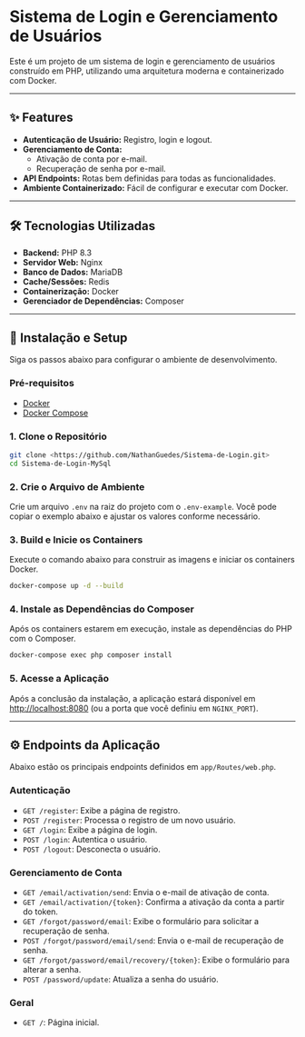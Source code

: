# Sistema de Login e Gerenciamento de Usuários

Este é um projeto de um sistema de login e gerenciamento de usuários construído em PHP, utilizando uma arquitetura moderna e containerizado com Docker.

---

## ✨ Features

- **Autenticação de Usuário:** Registro, login e logout.
- **Gerenciamento de Conta:**
  - Ativação de conta por e-mail.
  - Recuperação de senha por e-mail.
- **API Endpoints:** Rotas bem definidas para todas as funcionalidades.
- **Ambiente Containerizado:** Fácil de configurar e executar com Docker.

---

## 🛠️ Tecnologias Utilizadas

- **Backend:** PHP 8.3
- **Servidor Web:** Nginx
- **Banco de Dados:** MariaDB
- **Cache/Sessões:** Redis
- **Containerização:** Docker
- **Gerenciador de Dependências:** Composer

---

## 🚀 Instalação e Setup

Siga os passos abaixo para configurar o ambiente de desenvolvimento.

### Pré-requisitos

- [Docker](https://www.docker.com/get-started)
- [Docker Compose](https://docs.docker.com/compose/install/)

### 1. Clone o Repositório

```bash
git clone <https://github.com/NathanGuedes/Sistema-de-Login.git>
cd Sistema-de-Login-MySql
```

### 2. Crie o Arquivo de Ambiente

Crie um arquivo `.env` na raiz do projeto com o `.env-example`. Você pode copiar o exemplo abaixo e ajustar os valores conforme necessário.

### 3. Build e Inicie os Containers

Execute o comando abaixo para construir as imagens e iniciar os containers Docker.

```bash
docker-compose up -d --build
```

### 4. Instale as Dependências do Composer

Após os containers estarem em execução, instale as dependências do PHP com o Composer.

```bash
docker-compose exec php composer install
```

### 5. Acesse a Aplicação

Após a conclusão da instalação, a aplicação estará disponível em [http://localhost:8080](http://localhost:8080) (ou a porta que você definiu em `NGINX_PORT`).

---

## ⚙️ Endpoints da Aplicação

Abaixo estão os principais endpoints definidos em `app/Routes/web.php`.

### Autenticação
- `GET /register`: Exibe a página de registro.
- `POST /register`: Processa o registro de um novo usuário.
- `GET /login`: Exibe a página de login.
- `POST /login`: Autentica o usuário.
- `POST /logout`: Desconecta o usuário.

### Gerenciamento de Conta
- `GET /email/activation/send`: Envia o e-mail de ativação de conta.
- `GET /email/activation/{token}`: Confirma a ativação da conta a partir do token.
- `GET /forgot/password/email`: Exibe o formulário para solicitar a recuperação de senha.
- `POST /forgot/password/email/send`: Envia o e-mail de recuperação de senha.
- `GET /forgot/password/email/recovery/{token}`: Exibe o formulário para alterar a senha.
- `POST /password/update`: Atualiza a senha do usuário.

### Geral
- `GET /`: Página inicial.
